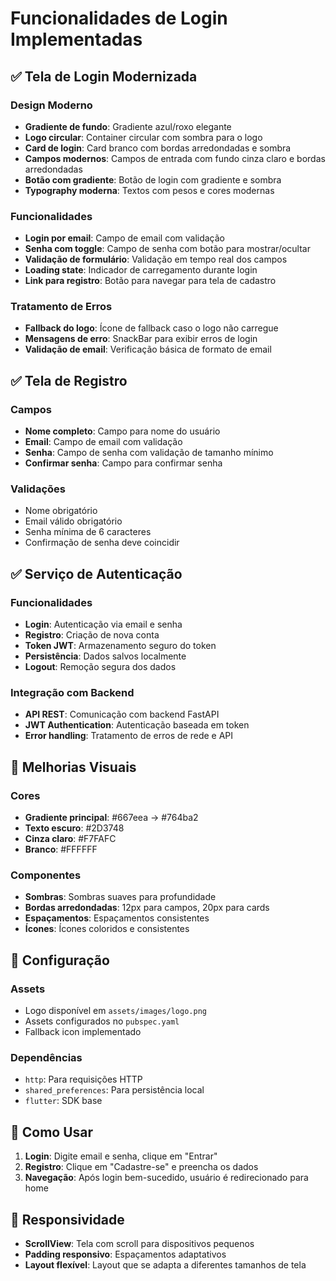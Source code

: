 # Funcionalidades de Login Implementadas

## ✅ Tela de Login Modernizada

### Design Moderno
- **Gradiente de fundo**: Gradiente azul/roxo elegante
- **Logo circular**: Container circular com sombra para o logo
- **Card de login**: Card branco com bordas arredondadas e sombra
- **Campos modernos**: Campos de entrada com fundo cinza claro e bordas arredondadas
- **Botão com gradiente**: Botão de login com gradiente e sombra
- **Typography moderna**: Textos com pesos e cores modernas

### Funcionalidades
- **Login por email**: Campo de email com validação
- **Senha com toggle**: Campo de senha com botão para mostrar/ocultar
- **Validação de formulário**: Validação em tempo real dos campos
- **Loading state**: Indicador de carregamento durante login
- **Link para registro**: Botão para navegar para tela de cadastro

### Tratamento de Erros
- **Fallback do logo**: Ícone de fallback caso o logo não carregue
- **Mensagens de erro**: SnackBar para exibir erros de login
- **Validação de email**: Verificação básica de formato de email

## ✅ Tela de Registro

### Campos
- **Nome completo**: Campo para nome do usuário
- **Email**: Campo de email com validação
- **Senha**: Campo de senha com validação de tamanho mínimo
- **Confirmar senha**: Campo para confirmar senha

### Validações
- Nome obrigatório
- Email válido obrigatório
- Senha mínima de 6 caracteres
- Confirmação de senha deve coincidir

## ✅ Serviço de Autenticação

### Funcionalidades
- **Login**: Autenticação via email e senha
- **Registro**: Criação de nova conta
- **Token JWT**: Armazenamento seguro do token
- **Persistência**: Dados salvos localmente
- **Logout**: Remoção segura dos dados

### Integração com Backend
- **API REST**: Comunicação com backend FastAPI
- **JWT Authentication**: Autenticação baseada em token
- **Error handling**: Tratamento de erros de rede e API

## 🎨 Melhorias Visuais

### Cores
- **Gradiente principal**: #667eea → #764ba2
- **Texto escuro**: #2D3748
- **Cinza claro**: #F7FAFC
- **Branco**: #FFFFFF

### Componentes
- **Sombras**: Sombras suaves para profundidade
- **Bordas arredondadas**: 12px para campos, 20px para cards
- **Espaçamentos**: Espaçamentos consistentes
- **Ícones**: Ícones coloridos e consistentes

## 🔧 Configuração

### Assets
- Logo disponível em `assets/images/logo.png`
- Assets configurados no `pubspec.yaml`
- Fallback icon implementado

### Dependências
- `http`: Para requisições HTTP
- `shared_preferences`: Para persistência local
- `flutter`: SDK base

## 🚀 Como Usar

1. **Login**: Digite email e senha, clique em "Entrar"
2. **Registro**: Clique em "Cadastre-se" e preencha os dados
3. **Navegação**: Após login bem-sucedido, usuário é redirecionado para home

## 📱 Responsividade

- **ScrollView**: Tela com scroll para dispositivos pequenos
- **Padding responsivo**: Espaçamentos adaptativos
- **Layout flexível**: Layout que se adapta a diferentes tamanhos de tela
